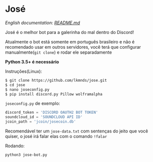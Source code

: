 José
===========

*English documentation: [README.md](https://github.com/lkmnds/jose/blob/master/README.md)*


José é o melhor bot para a galerinha do mal dentro do Discord!

Atualmente o bot está somente em português brasileiro e não é recomendado usar em outros servidores,
você terá que configurar manualmente(`git clone`) e rodar ele separadamente

**Python 3.5+ é necessário**

Instruções(Linux):
```bash
$ git clone https://github.com/lkmnds/jose.git
$ cd jose
$ nano joseconfig.py
$ pip install discord.py Pillow wolframalpha
```

`joseconfig.py` de exemplo:
```python
discord_token = 'DISCORD OAUTH2 BOT TOKEN'
soundcloud_id = 'SOUNDCLOUD API ID'
jcoin_path = 'jcoin/josecoin.db'
```

Recomendável ter um `jose-data.txt` com sentenças do jeito que você quiser, o josé irá falar elas com o comando `!falar`

Rodando:
```
python3 jose-bot.py
```

